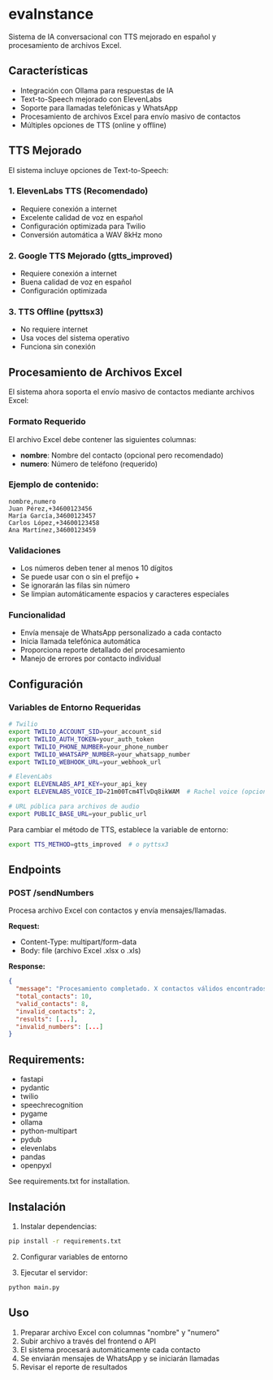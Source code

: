 # evaInstance

Sistema de IA conversacional con TTS mejorado en español y procesamiento de archivos Excel.

## Características
- Integración con Ollama para respuestas de IA
- Text-to-Speech mejorado con ElevenLabs
- Soporte para llamadas telefónicas y WhatsApp
- Procesamiento de archivos Excel para envío masivo de contactos
- Múltiples opciones de TTS (online y offline)

## TTS Mejorado

El sistema incluye opciones de Text-to-Speech:

### 1. ElevenLabs TTS (Recomendado)
- Requiere conexión a internet
- Excelente calidad de voz en español
- Configuración optimizada para Twilio
- Conversión automática a WAV 8kHz mono

### 2. Google TTS Mejorado (gtts_improved)
- Requiere conexión a internet
- Buena calidad de voz en español
- Configuración optimizada

### 3. TTS Offline (pyttsx3)
- No requiere internet
- Usa voces del sistema operativo
- Funciona sin conexión

## Procesamiento de Archivos Excel

El sistema ahora soporta el envío masivo de contactos mediante archivos Excel:

### Formato Requerido
El archivo Excel debe contener las siguientes columnas:
- **nombre**: Nombre del contacto (opcional pero recomendado)
- **numero**: Número de teléfono (requerido)

### Ejemplo de contenido:
```
nombre,numero
Juan Pérez,+34600123456
María García,34600123457
Carlos López,+34600123458
Ana Martínez,34600123459
```

### Validaciones
- Los números deben tener al menos 10 dígitos
- Se puede usar con o sin el prefijo +
- Se ignorarán las filas sin número
- Se limpian automáticamente espacios y caracteres especiales

### Funcionalidad
- Envía mensaje de WhatsApp personalizado a cada contacto
- Inicia llamada telefónica automática
- Proporciona reporte detallado del procesamiento
- Manejo de errores por contacto individual

## Configuración

### Variables de Entorno Requeridas
```bash
# Twilio
export TWILIO_ACCOUNT_SID=your_account_sid
export TWILIO_AUTH_TOKEN=your_auth_token
export TWILIO_PHONE_NUMBER=your_phone_number
export TWILIO_WHATSAPP_NUMBER=your_whatsapp_number
export TWILIO_WEBHOOK_URL=your_webhook_url

# ElevenLabs
export ELEVENLABS_API_KEY=your_api_key
export ELEVENLABS_VOICE_ID=21m00Tcm4TlvDq8ikWAM  # Rachel voice (opcional)

# URL pública para archivos de audio
export PUBLIC_BASE_URL=your_public_url
```

Para cambiar el método de TTS, establece la variable de entorno:
```bash
export TTS_METHOD=gtts_improved  # o pyttsx3
```

## Endpoints

### POST /sendNumbers
Procesa archivo Excel con contactos y envía mensajes/llamadas.

**Request:**
- Content-Type: multipart/form-data
- Body: file (archivo Excel .xlsx o .xls)

**Response:**
```json
{
  "message": "Procesamiento completado. X contactos válidos encontrados.",
  "total_contacts": 10,
  "valid_contacts": 8,
  "invalid_contacts": 2,
  "results": [...],
  "invalid_numbers": [...]
}
```

## Requirements:
- fastapi
- pydantic
- twilio
- speechrecognition
- pygame
- ollama
- python-multipart
- pydub
- elevenlabs
- pandas
- openpyxl

See requirements.txt for installation.

## Instalación

1. Instalar dependencias:
```bash
pip install -r requirements.txt
```

2. Configurar variables de entorno

3. Ejecutar el servidor:
```bash
python main.py
```

## Uso

1. Preparar archivo Excel con columnas "nombre" y "numero"
2. Subir archivo a través del frontend o API
3. El sistema procesará automáticamente cada contacto
4. Se enviarán mensajes de WhatsApp y se iniciarán llamadas
5. Revisar el reporte de resultados
